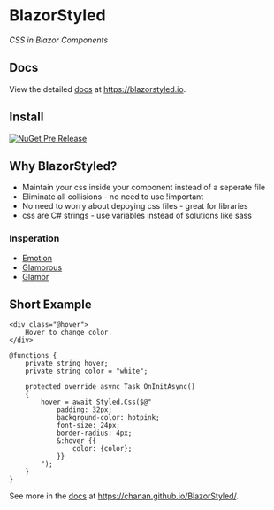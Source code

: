 # BlazorStyled

_CSS in Blazor Components_

## Docs

View the detailed [docs](https://blazorstyled.io) at https://blazorstyled.io.

## Install

[![NuGet Pre Release](https://img.shields.io/nuget/vpre/BlazorStyled.svg)](https://www.nuget.org/packages/BlazorStyled/)

## Why BlazorStyled?

* Maintain your css inside your component instead of a seperate file
* Eliminate all collisions - no need to use !important
* No need to worry about depoying css files - great for libraries
* css are C# strings - use variables instead of solutions like sass

### Insperation

* [Emotion](https://emotion.sh/docs/introduction)
* [Glamorous](https://glamorous.rocks/)
* [Glamor](https://github.com/threepointone/glamor)

## Short Example

```
<div class="@hover">
    Hover to change color.
</div>

@functions {
    private string hover;
    private string color = "white";

    protected override async Task OnInitAsync()
    {
        hover = await Styled.Css($@"
            padding: 32px;
            background-color: hotpink;
            font-size: 24px;
            border-radius: 4px;
            &:hover {{
                color: {color};
            }}
        ");
    }
}
```

See more in the [docs](https://chanan.github.io/BlazorStyled/) at https://chanan.github.io/BlazorStyled/.
